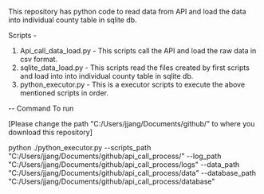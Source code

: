 This repository has python code to read data from API and load the data into individual county table in sqlite db.

Scripts -

1. Api_call_data_load.py - This scripts call the API and load the raw data in csv format.
2. sqlite_data_load.py - This scripts read the files created by first scripts and load into into individual county table in sqlite db.
3. python_executor.py - This is a executor scripts to execute the above mentioned scripts in order.

-- Command To run

[Please change the path "C:/Users/jjang/Documents/github/"  to where you download this repository]


python ./python_executor.py --scripts_path "C:/Users/jjang/Documents/github/api_call_process/" --log_path "C:/Users/jjang/Documents/github/api_call_process/logs" --data_path "C:/Users/jjang/Documents/github/api_call_process/data" --database_path "C:/Users/jjang/Documents/github/api_call_process/database"